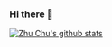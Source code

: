 ### Hi there 👋

<!--
**MegrezZhu/MegrezZhu** is a ✨ _special_ ✨ repository because its `README.md` (this file) appears on your GitHub profile.

Here are some ideas to get you started:

- 🔭 I’m currently working on ...
- 🌱 I’m currently learning ...
- 👯 I’m looking to collaborate on ...
- 🤔 I’m looking for help with ...
- 💬 Ask me about ...
- 📫 How to reach me: ...
- 😄 Pronouns: ...
- ⚡ Fun fact: ...
-->

[![Zhu Chu's github stats](https://github-readme-stats.vercel.app/api?username=MegrezZhu&count_private=true&show_icons=true)](https://www.linkedin.com/in/chu-zhu/)
